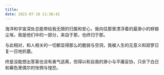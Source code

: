 ```yaml
---
title: 
date: 2021-07-18 11:38:42
---
```

<!-- 定义是尤其可怕的一种行为，正如同观测带来的可能性坍缩一般，对人的物化与符号化恰巧始于对其存在过程及本身有意识或无意识的定义。一个人不应该被定义，但值得被解构和重组。 -->

海洋和宇宙深处总能带给我无限的归属和安心，我向往那里漂浮着的最渺小的蜉蝣尘埃，我是他们中的一部分，来自于那，也终归于那。

与此相对，和人相关的一切都显得那么的脆弱与空洞，我被人生的无意义和寂寥日复一日地折磨。

终是没能想出答案也没有勇气逃离，但得以和自我的渺小与平庸妥协，只余下白日和幕色里偶尔的怅惘与惶恐。
